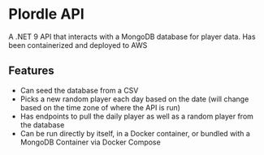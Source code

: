 # Plordle API

A .NET 9 API that interacts with a MongoDB database for player data. Has been containerized and deployed to AWS


## Features
- Can seed the database from a CSV 
- Picks a new random player each day based on the date (will change based on the time zone of where the API is run)
- Has endpoints to pull the daily player as well as a random player from the database
- Can be run directly by itself, in a Docker container, or bundled with a MongoDB Container via Docker Compose
